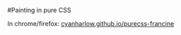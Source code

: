 #Painting in pure CSS

In chrome/firefox: <a href="http://cyanharlow.github.io/purecss-francine">cyanharlow.github.io/purecss-francine</a>
